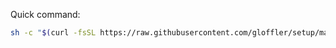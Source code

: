 Quick command:
```bash
sh -c "$(curl -fsSL https://raw.githubusercontent.com/gloffler/setup/main/setup.sh)"
